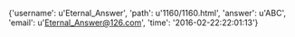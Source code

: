 {'username': u'Eternal_Answer', 'path': u'1160/1160.html', 'answer': u'ABC', 'email': u'Eternal_Answer@126.com', 'time': '2016-02-22:22:01:13'}
